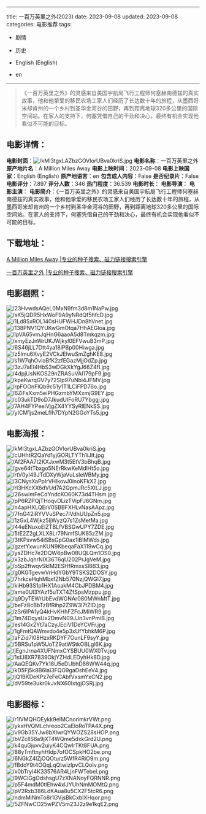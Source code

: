 
---
title: 一百万英里之外(2023)
date: 2023-09-08
updated: 2023-09-08
categories: 电影推荐
tags:
- 剧情
- 历史

- English (English)
- en
---


> 《一百万英里之外》的灵感来自美国宇航局飞行工程师何塞赫南德兹的真实故事，他和他挚爱的移民农场工家人们经历了长达数十年的旅程，从墨西哥米却肯州的一个乡村到圣华金河谷的田野，再到距离地球320多公里的国际空间站。在家人的支持下，何塞凭借自己的干劲和决心，最终有机会实现他看似不可能的目标。

## **电影详情**：

**电影封面**：<img src="https://image.tmdb.org/t/p/w200/kMI3tgxLAZbzGOVlorUBva0kriS.jpg" alt="/kMI3tgxLAZbzGOVlorUBva0kriS.jpg" title="/kMI3tgxLAZbzGOVlorUBva0kriS.jpg">
**电影名称**：一百万英里之外
**原产地片名**：A Million Miles Away
**电影上映时间**：2023-09-08
**电影上映国家**：English (English)
**原产地语言**：en
**包含成人内容**：False
**是否纪录片**：False
**电影评分**：7.897
**评分人数**：346
**热门程度**：36.539
**电影时长**：
**电影导演**：
**电影主演**：
**电影简介**：《一百万英里之外》的灵感来自美国宇航局飞行工程师何塞赫南德兹的真实故事，他和他挚爱的移民农场工家人们经历了长达数十年的旅程，从墨西哥米却肯州的一个乡村到圣华金河谷的田野，再到距离地球320多公里的国际空间站。在家人的支持下，何塞凭借自己的干劲和决心，最终有机会实现他看似不可能的目标。

## **下载地址**：
[A Million Miles Away |专业的种子搜索、磁力链接搜索引擎](https://movie.amd794.com:2083/?search=A%20Million%20Miles%20Away&ordering=&mode=match_phrase&page_size=10&page=1)

[一百万英里之外 |专业的种子搜索、磁力链接搜索引擎](https://movie.amd794.com:2083/?search=%E4%B8%80%E7%99%BE%E4%B8%87%E8%8B%B1%E9%87%8C%E4%B9%8B%E5%A4%96&ordering=&mode=match_phrase&page_size=10&page=1)
 

## **电影剧照**：
<img src="https://image.tmdb.org/t/p/original/23HvwdsAQeL0MxN9fm3d8m1NaPw.jpg" alt="/23HvwdsAQeL0MxN9fm3d8m1NaPw.jpg" title="/23HvwdsAQeL0MxN9fm3d8m1NaPw.jpg"><img src="https://image.tmdb.org/t/p/original/sK5jQDR5HxWoF9A9yNRdQf5hfcD.jpg" alt="/sK5jQDR5HxWoF9A9yNRdQf5hfcD.jpg" title="/sK5jQDR5HxWoF9A9yNRdQf5hfcD.jpg"><img src="https://image.tmdb.org/t/p/original/1Ld85xROL140sHUFWHJDn8hVnet.jpg" alt="/1Ld85xROL140sHUFWHJDn8hVnet.jpg" title="/1Ld85xROL140sHUFWHJDn8hVnet.jpg"><img src="https://image.tmdb.org/t/p/original/138PNV1QYUKwGmOtqa7HhAEGloa.jpg" alt="/138PNV1QYUKwGmOtqa7HhAEGloa.jpg" title="/138PNV1QYUKwGmOtqa7HhAEGloa.jpg"><img src="https://image.tmdb.org/t/p/original/lpVA65vmJqHnG6aaoA5d8Tmkqzm.jpg" alt="/lpVA65vmJqHnG6aaoA5d8Tmkqzm.jpg" title="/lpVA65vmJqHnG6aaoA5d8Tmkqzm.jpg"><img src="https://image.tmdb.org/t/p/original/xmyEzJnWrUKJWjkyl0EFVwuB3mP.jpg" alt="/xmyEzJnWrUKJWjkyl0EFVwuB3mP.jpg" title="/xmyEzJnWrUKJWjkyl0EFVwuB3mP.jpg"><img src="https://image.tmdb.org/t/p/original/6S46jLL7Dtt4ya18lPBp00Hiwga.jpg" alt="/6S46jLL7Dtt4ya18lPBp00Hiwga.jpg" title="/6S46jLL7Dtt4ya18lPBp00Hiwga.jpg"><img src="https://image.tmdb.org/t/p/original/z5lmu6XvyE2VCkJElwuSmZghKE8.jpg" alt="/z5lmu6XvyE2VCkJElwuSmZghKE8.jpg" title="/z5lmu6XvyE2VCkJElwuSmZghKE8.jpg"><img src="https://image.tmdb.org/t/p/original/s1W7qhOvIaBfK2zfEGazMjjOdZp.jpg" alt="/s1W7qhOvIaBfK2zfEGazMjjOdZp.jpg" title="/s1W7qhOvIaBfK2zfEGazMjjOdZp.jpg"><img src="https://image.tmdb.org/t/p/original/3zJ7aEI4HbS3wDGkXkYgJ66Z4fI.jpg" alt="/3zJ7aEI4HbS3wDGkXkYgJ66Z4fI.jpg" title="/3zJ7aEI4HbS3wDGkXkYgJ66Z4fI.jpg"><img src="https://image.tmdb.org/t/p/original/4dpjUsNKOS29nZRASuVAI179pF9.jpg" alt="/4dpjUsNKOS29nZRASuVAI179pF9.jpg" title="/4dpjUsNKOS29nZRASuVAI179pF9.jpg"><img src="https://image.tmdb.org/t/p/original/kpeKwrqGV7y72Slp97uNbi4JFMV.jpg" alt="/kpeKwrqGV7y72Slp97uNbi4JFMV.jpg" title="/kpeKwrqGV7y72Slp97uNbi4JFMV.jpg"><img src="https://image.tmdb.org/t/p/original/rpFOOnFlQb9c51y1T1LCiFPD76o.jpg" alt="/rpFOOnFlQb9c51y1T1LCiFPD76o.jpg" title="/rpFOOnFlQb9c51y1T1LCiFPD76o.jpg"><img src="https://image.tmdb.org/t/p/original/6ZiFsXxm5eiPHGzmbYMXxmjG9EY.jpg" alt="/6ZiFsXxm5eiPHGzmbYMXxmjG9EY.jpg" title="/6ZiFsXxm5eiPHGzmbYMXxmjG9EY.jpg"><img src="https://image.tmdb.org/t/p/original/c03ukTD9oD7JkudUIFoRU7Ybggj.jpg" alt="/c03ukTD9oD7JkudUIFoRU7Ybggj.jpg" title="/c03ukTD9oD7JkudUIFoRU7Ybggj.jpg"><img src="https://image.tmdb.org/t/p/original/7AH4FYPeeiVjgZX4YYSyRlENkSS.jpg" alt="/7AH4FYPeeiVjgZX4YYSyRlENkSS.jpg" title="/7AH4FYPeeiVjgZX4YYSyRlENkSS.jpg"><img src="https://image.tmdb.org/t/p/original/yICM1js2meLfIh7DYpN2GGoYTs5.jpg" alt="/yICM1js2meLfIh7DYpN2GGoYTs5.jpg" title="/yICM1js2meLfIh7DYpN2GGoYTs5.jpg">

## **电影海报**：
<img src="https://image.tmdb.org/t/p/original/kMI3tgxLAZbzGOVlorUBva0kriS.jpg" alt="/kMI3tgxLAZbzGOVlorUBva0kriS.jpg" title="/kMI3tgxLAZbzGOVlorUBva0kriS.jpg"><img src="https://image.tmdb.org/t/p/original/cUHhtR2QaYd1yjGORLTYTh1iJIt.jpg" alt="/cUHhtR2QaYd1yjGORLTYTh1iJIt.jpg" title="/cUHhtR2QaYd1yjGORLTYTh1iJIt.jpg"><img src="https://image.tmdb.org/t/p/original/Af2FAA7t2KXJxwM3t5EtV3bBhqB.jpg" alt="/Af2FAA7t2KXJxwM3t5EtV3bBhqB.jpg" title="/Af2FAA7t2KXJxwM3t5EtV3bBhqB.jpg"><img src="https://image.tmdb.org/t/p/original/gve64tTbxgo5NErRkwKeMdlHt5o.jpg" alt="/gve64tTbxgo5NErRkwKeMdlHt5o.jpg" title="/gve64tTbxgo5NErRkwKeMdlHt5o.jpg"><img src="https://image.tmdb.org/t/p/original/rtV0yI49JTdDXyWjaVuLsIeWBMy.jpg" alt="/rtV0yI49JTdDXyWjaVuLsIeWBMy.jpg" title="/rtV0yI49JTdDXyWjaVuLsIeWBMy.jpg"><img src="https://image.tmdb.org/t/p/original/3CNysXaPpIrVHlkovJ0inoKFkX2.jpg" alt="/3CNysXaPpIrVHlkovJ0inoKFkX2.jpg" title="/3CNysXaPpIrVHlkovJ0inoKFkX2.jpg"><img src="https://image.tmdb.org/t/p/original/rl3HKcXX6dVUd7A2QpmJRc5XILJ.jpg" alt="/rl3HKcXX6dVUd7A2QpmJRc5XILJ.jpg" title="/rl3HKcXX6dVUd7A2QpmJRc5XILJ.jpg"><img src="https://image.tmdb.org/t/p/original/26swimFeCdYndcKO60K73d4THsm.jpg" alt="/26swimFeCdYndcKO60K73d4THsm.jpg" title="/26swimFeCdYndcKO60K73d4THsm.jpg"><img src="https://image.tmdb.org/t/p/original/pP6RZPQjTHoqvDLizTVipFJ6GNm.jpg" alt="/pP6RZPQjTHoqvDLizTVipFJ6GNm.jpg" title="/pP6RZPQjTHoqvDLizTVipFJ6GNm.jpg"><img src="https://image.tmdb.org/t/p/original/n4apHXLQErV0SBBFXHLvNasAApz.jpg" alt="/n4apHXLQErV0SBBFXHLvNasAApz.jpg" title="/n4apHXLQErV0SBBFXHLvNasAApz.jpg"><img src="https://image.tmdb.org/t/p/original/7fnG42iRYVVuSPec7lVdhUUpZn5.jpg" alt="/7fnG42iRYVVuSPec7lVdhUUpZn5.jpg" title="/7fnG42iRYVVuSPec7lVdhUUpZn5.jpg"><img src="https://image.tmdb.org/t/p/original/1zGxL4Wjkz5IjWyzQ7s1ZsMetMa.jpg" alt="/1zGxL4Wjkz5IjWyzQ7s1ZsMetMa.jpg" title="/1zGxL4Wjkz5IjWyzQ7s1ZsMetMa.jpg"><img src="https://image.tmdb.org/t/p/original/44eENuxoElZTBLfVBSGwUPY7ZDE.jpg" alt="/44eENuxoElZTBLfVBSGwUPY7ZDE.jpg" title="/44eENuxoElZTBLfVBSGwUPY7ZDE.jpg"><img src="https://image.tmdb.org/t/p/original/5tE2Z2gLXLX8Lr79NmfSUK85zZM.jpg" alt="/5tE2Z2gLXLX8Lr79NmfSUK85zZM.jpg" title="/5tE2Z2gLXLX8Lr79NmfSUK85zZM.jpg"><img src="https://image.tmdb.org/t/p/original/3tKPsvw54iSBsGpG0ax1iBIMWds.jpg" alt="/3tKPsvw54iSBsGpG0ax1iBIMWds.jpg" title="/3tKPsvw54iSBsGpG0ax1iBIMWds.jpg"><img src="https://image.tmdb.org/t/p/original/gzetYxwunKUN9KbeqaFaX119wCq.jpg" alt="/gzetYxwunKUN9KbeqaFaX119wCq.jpg" title="/gzetYxwunKUN9KbeqaFaX119wCq.jpg"><img src="https://image.tmdb.org/t/p/original/ysZDHc7e2DQW6pBw08UQLQm1OS0.jpg" alt="/ysZDHc7e2DQW6pBw08UQLQm1OS0.jpg" title="/ysZDHc7e2DQW6pBw08UQLQm1OS0.jpg"><img src="https://image.tmdb.org/t/p/original/x3zbJqhrNIX36T6qU202PrJgVeM.jpg" alt="/x3zbJqhrNIX36T6qU202PrJgVeM.jpg" title="/x3zbJqhrNIX36T6qU202PrJgVeM.jpg"><img src="https://image.tmdb.org/t/p/original/oSp2ftwqvSklM2ESHfRmxsSl8B3.jpg" alt="/oSp2ftwqvSklM2ESHfRmxsSl8B3.jpg" title="/oSp2ftwqvSklM2ESHfRmxsSl8B3.jpg"><img src="https://image.tmdb.org/t/p/original/g0KGTgevwVrHdYGbY9TSKS2DOSY.jpg" alt="/g0KGTgevwVrHdYGbY9TSKS2DOSY.jpg" title="/g0KGTgevwVrHdYGbY9TSKS2DOSY.jpg"><img src="https://image.tmdb.org/t/p/original/7hrkceHqhMbxfZNb570NzjQWGI7.jpg" alt="/7hrkceHqhMbxfZNb570NzjQWGI7.jpg" title="/7hrkceHqhMbxfZNb570NzjQWGI7.jpg"><img src="https://image.tmdb.org/t/p/original/kiHb93S1p1HX1AoakM4CbJPDBM4.jpg" alt="/kiHb93S1p1HX1AoakM4CbJPDBM4.jpg" title="/kiHb93S1p1HX1AoakM4CbJPDBM4.jpg"><img src="https://image.tmdb.org/t/p/original/ame0Ul3YAz15uTXT4ZfSpsMzppu.jpg" alt="/ame0Ul3YAz15uTXT4ZfSpsMzppu.jpg" title="/ame0Ul3YAz15uTXT4ZfSpsMzppu.jpg"><img src="https://image.tmdb.org/t/p/original/q9DyTEWrUbEvdWGNAr080MWnMtT.jpg" alt="/q9DyTEWrUbEvdWGNAr080MWnMtT.jpg" title="/q9DyTEWrUbEvdWGNAr080MWnMtT.jpg"><img src="https://image.tmdb.org/t/p/original/beFz8cBbTzBfRihp2Z9W3l7tZlD.jpg" alt="/beFz8cBbTzBfRihp2Z9W3l7tZlD.jpg" title="/beFz8cBbTzBfRihp2Z9W3l7tZlD.jpg"><img src="https://image.tmdb.org/t/p/original/zSr6lPA1yQ4kHvKHhFZFcJMiWR9.jpg" alt="/zSr6lPA1yQ4kHvKHhFZFcJMiWR9.jpg" title="/zSr6lPA1yQ4kHvKHhFZFcJMiWR9.jpg"><img src="https://image.tmdb.org/t/p/original/1m74DqysUx2DmvN09JJn3vnPmiB.jpg" alt="/1m74DqysUx2DmvN09JJn3vnPmiB.jpg" title="/1m74DqysUx2DmvN09JJn3vnPmiB.jpg"><img src="https://image.tmdb.org/t/p/original/es14Gx2Yt7aCzyJEciV1DeYCVFr.jpg" alt="/es14Gx2Yt7aCzyJEciV1DeYCVFr.jpg" title="/es14Gx2Yt7aCzyJEciV1DeYCVFr.jpg"><img src="https://image.tmdb.org/t/p/original/1gFmtQAWmvdo4e5p3xUfYbhkM6P.jpg" alt="/1gFmtQAWmvdo4e5p3xUfYbhkM6P.jpg" title="/1gFmtQAWmvdo4e5p3xUfYbhkM6P.jpg"><img src="https://image.tmdb.org/t/p/original/aFZid7l08HzxRKDYF7OunLF9syY.jpg" alt="/aFZid7l08HzxRKDYF7OunLF9syY.jpg" title="/aFZid7l08HzxRKDYF7OunLF9syY.jpg"><img src="https://image.tmdb.org/t/p/original/5BRSu1pW5UoTZ9atWStkOBLgl6K.jpg" alt="/5BRSu1pW5UoTZ9atWStkOBLgl6K.jpg" title="/5BRSu1pW5UoTZ9atWStkOBLgl6K.jpg"><img src="https://image.tmdb.org/t/p/original/jEgnJrna4XUFNmxCYSBUU0WX0Tv.jpg" alt="/jEgnJrna4XUFNmxCYSBUU0WX0Tv.jpg" title="/jEgnJrna4XUFNmxCYSBUU0WX0Tv.jpg"><img src="https://image.tmdb.org/t/p/original/1sfJ8XR7839OkjYZHdLEDyhHk8D.jpg" alt="/1sfJ8XR7839OkjYZHdLEDyhHk8D.jpg" title="/1sfJ8XR7839OkjYZHdLEDyhHk8D.jpg"><img src="https://image.tmdb.org/t/p/original/AaQEQKv7Yk18U5eDUbhD86WW44q.jpg" alt="/AaQEQKv7Yk18U5eDUbhD86WW44q.jpg" title="/AaQEQKv7Yk18U5eDUbhD86WW44q.jpg"><img src="https://image.tmdb.org/t/p/original/kD5Fj5k8B6Iai3FQG9gaDshEeV4.jpg" alt="/kD5Fj5k8B6Iai3FQG9gaDshEeV4.jpg" title="/kD5Fj5k8B6Iai3FQG9gaDshEeV4.jpg"><img src="https://image.tmdb.org/t/p/original/jQ1BKDeKPz7eFeCAbfVxsmYxCN2.jpg" alt="/jQ1BKDeKPz7eFeCAbfVxsmYxCN2.jpg" title="/jQ1BKDeKPz7eFeCAbfVxsmYxCN2.jpg"><img src="https://image.tmdb.org/t/p/original/dV59te3ukr0kJxNX60IxtgjOSRj.jpg" alt="/dV59te3ukr0kJxNX60IxtgjOSRj.jpg" title="/dV59te3ukr0kJxNX60IxtgjOSRj.jpg">

## **电影图标**：
<img src="https://image.tmdb.org/t/p/original/r1lVMQHOEykk9elMCnorimkrVWt.png" alt="/r1lVMQHOEykk9elMCnorimkrVWt.png" title="/r1lVMQHOEykk9elMCnorimkrVWt.png"><img src="https://image.tmdb.org/t/p/original/ykxHVQMLchreoo2CaEloRoTPA4X.png" alt="/ykxHVQMLchreoo2CaEloRoTPA4X.png" title="/ykxHVQMLchreoo2CaEloRoTPA4X.png"><img src="https://image.tmdb.org/t/p/original/v9Gb35YJw8bXlwrQYWOZS28sHOP.png" alt="/v9Gb35YJw8bXlwrQYWOZS28sHOP.png" title="/v9Gb35YJw8bXlwrQYWOZS28sHOP.png"><img src="https://image.tmdb.org/t/p/original/bVZcllS6a9jXT4WQme5dxkGrd2U.png" alt="/bVZcllS6a9jXT4WQme5dxkGrd2U.png" title="/bVZcllS6a9jXT4WQme5dxkGrd2U.png"><img src="https://image.tmdb.org/t/p/original/k4quGjuvv2uiyK4CQwlrTKt8FUA.png" alt="/k4quGjuvv2uiyK4CQwlrTKt8FUA.png" title="/k4quGjuvv2uiyK4CQwlrTKt8FUA.png"><img src="https://image.tmdb.org/t/p/original/88yTmftnyhHldp7ofOCSpkHO2be.png" alt="/88yTmftnyhHldp7ofOCSpkHO2be.png" title="/88yTmftnyhHldp7ofOCSpkHO2be.png"><img src="https://image.tmdb.org/t/p/original/6NGkZ4lZjOQOturz5WfR4RiO9m.png" alt="/6NGkZ4lZjOQOturz5WfR4RiO9m.png" title="/6NGkZ4lZjOQOturz5WfR4RiO9m.png"><img src="https://image.tmdb.org/t/p/original/fBdoY9t4OQqLqQtwizlpvCLQoIv.png" alt="/fBdoY9t4OQqLqQtwizlpvCLQoIv.png" title="/fBdoY9t4OQqLqQtwizlpvCLQoIv.png"><img src="https://image.tmdb.org/t/p/original/x0bTryI4K33576AR4LjnFWTebel.png" alt="/x0bTryI4K33576AR4LjnFWTebel.png" title="/x0bTryI4K33576AR4LjnFWTebel.png"><img src="https://image.tmdb.org/t/p/original/9WCiGgOdshsgU7zXNANoyFQRNNR.png" alt="/9WCiGgOdshsgU7zXNANoyFQRNNR.png" title="/9WCiGgOdshsgU7zXNANoyFQRNNR.png"><img src="https://image.tmdb.org/t/p/original/p5F4mdM0tlEhw4xlJYUhNmMOMtQ.png" alt="/p5F4mdM0tlEhw4xlJYUhNmMOMtQ.png" title="/p5F4mdM0tlEhw4xlJYUhNmMOMtQ.png"><img src="https://image.tmdb.org/t/p/original/pV2Rxb386LdKAua8u5CX2F5tcR6.png" alt="/pV2Rxb386LdKAua8u5CX2F5tcR6.png" title="/pV2Rxb386LdKAua8u5CX2F5tcR6.png"><img src="https://image.tmdb.org/t/p/original/ndmMiNmTo8r1GVjsBkCxbIXHqor.png" alt="/ndmMiNmTo8r1GVjsBkCxbIXHqor.png" title="/ndmMiNmTo8r1GVjsBkCxbIXHqor.png"><img src="https://image.tmdb.org/t/p/original/5ZFNwCO25wPZV5m23J2z9e1kqE2.png" alt="/5ZFNwCO25wPZV5m23J2z9e1kqE2.png" title="/5ZFNwCO25wPZV5m23J2z9e1kqE2.png">
